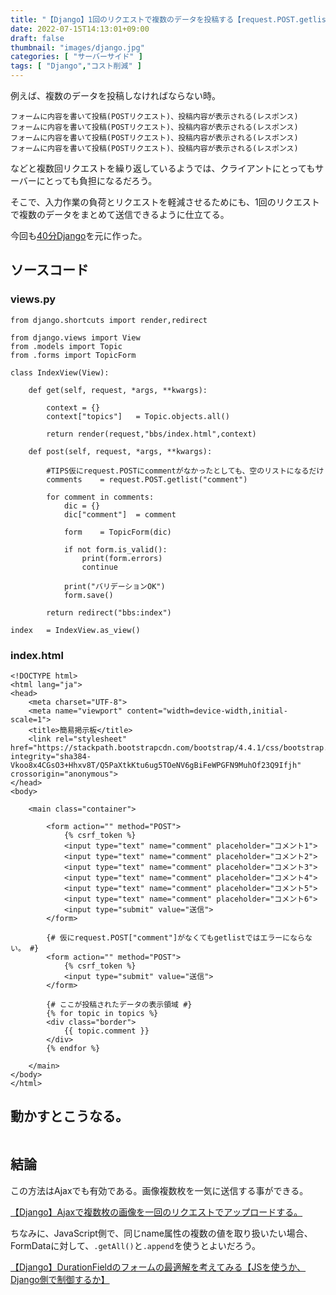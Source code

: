```yaml
---
title: "【Django】1回のリクエストで複数のデータを投稿する【request.POST.getlist()】"
date: 2022-07-15T14:13:01+09:00
draft: false
thumbnail: "images/django.jpg"
categories: [ "サーバーサイド" ]
tags: [ "Django","コスト削減" ]
---
```



例えば、複数のデータを投稿しなければならない時。

    フォームに内容を書いて投稿(POSTリクエスト)、投稿内容が表示される(レスポンス)
    フォームに内容を書いて投稿(POSTリクエスト)、投稿内容が表示される(レスポンス)
    フォームに内容を書いて投稿(POSTリクエスト)、投稿内容が表示される(レスポンス)
    フォームに内容を書いて投稿(POSTリクエスト)、投稿内容が表示される(レスポンス)


などと複数回リクエストを繰り返しているようでは、クライアントにとってもサーバーにとっても負担になるだろう。

そこで、入力作業の負荷とリクエストを軽減させるためにも、1回のリクエストで複数のデータをまとめて送信できるように仕立てる。

今回も[40分Django](/post/startup-django/)を元に作った。

## ソースコード

### views.py

    from django.shortcuts import render,redirect
    
    from django.views import View
    from .models import Topic
    from .forms import TopicForm
    
    class IndexView(View):
    
        def get(self, request, *args, **kwargs):
    
            context = {}
            context["topics"]   = Topic.objects.all()
    
            return render(request,"bbs/index.html",context)
    
        def post(self, request, *args, **kwargs):
    
            #TIPS仮にrequest.POSTにcommentがなかったとしても、空のリストになるだけ
            comments    = request.POST.getlist("comment")
            
            for comment in comments:
                dic = {}
                dic["comment"]  = comment
    
                form    = TopicForm(dic)
    
                if not form.is_valid():
                    print(form.errors)
                    continue
    
                print("バリデーションOK")
                form.save()
    
            return redirect("bbs:index")
    
    index   = IndexView.as_view()
    




### index.html

    <!DOCTYPE html>
    <html lang="ja">
    <head>
        <meta charset="UTF-8">
        <meta name="viewport" content="width=device-width,initial-scale=1">
        <title>簡易掲示板</title>
        <link rel="stylesheet" href="https://stackpath.bootstrapcdn.com/bootstrap/4.4.1/css/bootstrap.min.css" integrity="sha384-Vkoo8x4CGsO3+Hhxv8T/Q5PaXtkKtu6ug5TOeNV6gBiFeWPGFN9MuhOf23Q9Ifjh" crossorigin="anonymous">
    </head>
    <body>
    
        <main class="container">
    
            <form action="" method="POST">
                {% csrf_token %}
                <input type="text" name="comment" placeholder="コメント1">
                <input type="text" name="comment" placeholder="コメント2">
                <input type="text" name="comment" placeholder="コメント3">
                <input type="text" name="comment" placeholder="コメント4">
                <input type="text" name="comment" placeholder="コメント5">
                <input type="text" name="comment" placeholder="コメント6">
                <input type="submit" value="送信">
            </form>
    
            {# 仮にrequest.POST["comment"]がなくてもgetlistではエラーにならない。 #}
            <form action="" method="POST">
                {% csrf_token %}
                <input type="submit" value="送信">
            </form>
    
            {# ここが投稿されたデータの表示領域 #}
            {% for topic in topics %}
            <div class="border">
                {{ topic.comment }}
            </div>
            {% endfor %}
    
        </main>
    </body>
    </html>

## 動かすとこうなる。

<div class="img-center"><img src="/images/Screenshot from 2022-07-15 14-24-46.png" alt=""></div>


## 結論

この方法はAjaxでも有効である。画像複数枚を一気に送信する事ができる。

[【Django】Ajaxで複数枚の画像を一回のリクエストでアップロードする。](/post/django-ajax-multi-img-upload/)


ちなみに、JavaScript側で、同じname属性の複数の値を取り扱いたい場合、FormDataに対して、`.getAll()`と`.append`を使うとよいだろう。

[【Django】DurationFieldのフォームの最適解を考えてみる【JSを使うか、Django側で制御するか】](/post/django-duration-fields-form/)



